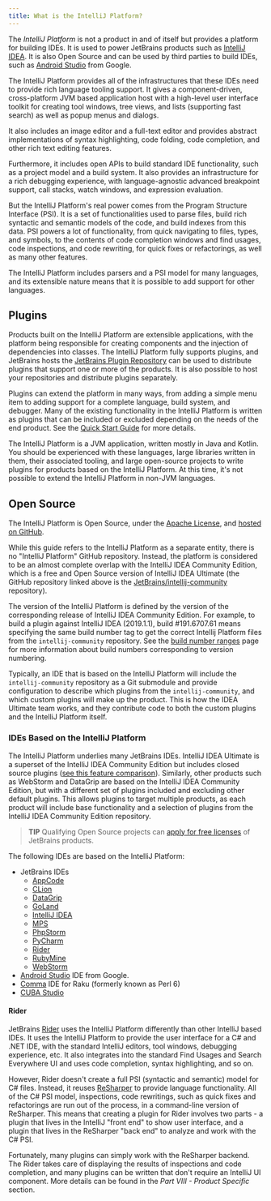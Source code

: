 ```yaml
---
title: What is the IntelliJ Platform?
---
```

<!-- Copyright 2000-2020 JetBrains s.r.o. and other contributors. Use of this source code is governed by the Apache 2.0 license that can be found in the LICENSE file. -->

The _IntelliJ Platform_ is not a product in and of itself but provides a platform for building IDEs.
It is used to power JetBrains products such as [IntelliJ IDEA](https://www.jetbrains.com/idea/).
It is also Open Source and can be used by third parties to build IDEs, such as [Android Studio](https://developer.android.com/studio/index.html) from Google.

The IntelliJ Platform provides all of the infrastructures that these IDEs need to provide rich language tooling support.
It gives a component-driven, cross-platform JVM based application host with a high-level user interface toolkit for creating tool windows, tree views, and lists (supporting fast search) as well as popup menus and dialogs.

It also includes an image editor and a full-text editor and provides abstract implementations of syntax highlighting, code folding, code completion, and other rich text editing features.

Furthermore, it includes open APIs to build standard IDE functionality, such as a project model and a build system.
It also provides an infrastructure for a rich debugging experience, with language-agnostic advanced breakpoint support, call stacks, watch windows, and expression evaluation.

But the IntelliJ Platform's real power comes from the Program Structure Interface (PSI).
It is a set of functionalities used to parse files, build rich syntactic and semantic models of the code, and build indexes from this data.
PSI powers a lot of functionality, from quick navigating to files, types, and symbols, to the contents of code completion windows and find usages, code inspections, and code rewriting, for quick fixes or refactorings, as well as many other features.

The IntelliJ Platform includes parsers and a PSI model for many languages, and its extensible nature means that it is possible to add support for other languages.


## Plugins

Products built on the IntelliJ Platform are extensible applications, with the platform being responsible for creating components and the injection of dependencies into classes.
The IntelliJ Platform fully supports plugins, and JetBrains hosts the [JetBrains Plugin Repository](https://plugins.jetbrains.com) can be used to distribute plugins that support one or more of the products.
It is also possible to host your repositories and distribute plugins separately.

Plugins can extend the platform in many ways, from adding a simple menu item to adding support for a complete language, build system, and debugger.
Many of the existing functionality in the IntelliJ Platform is written as plugins that can be included or excluded depending on the needs of the end product.
See the [Quick Start Guide](/basics/basics.md) for more details.

The IntelliJ Platform is a JVM application, written mostly in Java and Kotlin.
You should be experienced with these languages, large libraries written in them, their associated tooling, and large open-source projects to write plugins for products based on the IntelliJ Platform.
At this time, it's not possible to extend the IntelliJ Platform in non-JVM languages.

## Open Source

The IntelliJ Platform is Open Source, under the [Apache License](upsource:///LICENSE.txt), and [hosted on GitHub](https://github.com/JetBrains/intellij-community).

While this guide refers to the IntelliJ Platform as a separate entity, there is no "IntelliJ Platform" GitHub repository.
Instead, the platform is considered to be an almost complete overlap with the IntelliJ IDEA Community Edition, which is a free and Open Source version of IntelliJ IDEA Ultimate (the GitHub repository linked above is the [JetBrains/intellij-community](https://github.com/JetBrains/intellij-community) repository).

The version of the IntelliJ Platform is defined by the version of the corresponding release of IntelliJ IDEA Community Edition.
For example, to build a plugin against IntelliJ IDEA (2019.1.1), build #191.6707.61 means specifying the same build number tag to get the correct Intellij Platform files from the `intellij-community` repository.
See the [build number ranges](/basics/getting_started/build_number_ranges.md) page for more information about build numbers corresponding to version numbering.

Typically, an IDE that is based on the IntelliJ Platform will include the `intellij-community` repository as a Git submodule and provide configuration to describe which plugins from the `intellij-community`, and which custom plugins will make up the product.
This is how the IDEA Ultimate team works, and they contribute code to both the custom plugins and the IntelliJ Platform itself.

### IDEs Based on the IntelliJ Platform
The IntelliJ Platform underlies many JetBrains IDEs.
IntelliJ IDEA Ultimate is a superset of the IntelliJ IDEA Community Edition but includes closed source plugins ([see this feature comparison](https://www.jetbrains.com/idea/features/editions_comparison_matrix.html)).
Similarly, other products such as WebStorm and DataGrip are based on the IntelliJ IDEA Community Edition, but with a different set of plugins included and excluding other default plugins.
This allows plugins to target multiple products, as each product will include base functionality and a selection of plugins from the IntelliJ IDEA Community Edition repository.

> **TIP** Qualifying Open Source projects can [apply for free licenses](https://www.jetbrains.com/community/opensource/) of JetBrains products.

The following IDEs are based on the IntelliJ Platform:
* JetBrains IDEs
  * [AppCode](https://www.jetbrains.com/objc/)
  * [CLion](https://www.jetbrains.com/clion/)
  * [DataGrip](https://www.jetbrains.com/datagrip/)
  * [GoLand](https://www.jetbrains.com/go/)
  * [IntelliJ IDEA](https://www.jetbrains.com/idea/)
  * [MPS](https://www.jetbrains.com/mps/)
  * [PhpStorm](https://www.jetbrains.com/phpstorm/)
  * [PyCharm](https://www.jetbrains.com/pycharm/)
  * [Rider](#rider)
  * [RubyMine](https://www.jetbrains.com/ruby/)
  * [WebStorm](https://www.jetbrains.com/webstorm/)
* [Android Studio](https://developer.android.com/studio/index.html) IDE from Google.
* [Comma](https://commaide.com/) IDE for Raku (formerly known as Perl 6)
* [CUBA Studio](https://www.cuba-platform.com/)

#### Rider
JetBrains [Rider](https://www.jetbrains.com/rider/) uses the IntelliJ Platform differently than other IntelliJ based IDEs.
It uses the IntelliJ Platform to provide the user interface for a C# and .NET IDE, with the standard IntelliJ editors, tool windows, debugging experience, etc.
It also integrates into the standard Find Usages and Search Everywhere UI and uses code completion, syntax highlighting, and so on.

However, Rider doesn't create a full PSI (syntactic and semantic) model for C# files.
Instead, it reuses [ReSharper](https://www.jetbrains.com/resharper/) to provide language functionality.
All of the C# PSI model, inspections, code rewritings, such as quick fixes and refactorings are run out of the process, in a command-line version of ReSharper.
This means that creating a plugin for Rider involves two parts - a plugin that lives in the IntelliJ "front end" to show user interface, and a plugin that lives in the ReSharper "back end" to analyze and work with the C# PSI.

Fortunately, many plugins can simply work with the ReSharper backend.
The Rider takes care of displaying the results of inspections and code completion, and many plugins can be written that don't require an IntelliJ UI component.
More details can be found in the *Part VIII - Product Specific* section.
